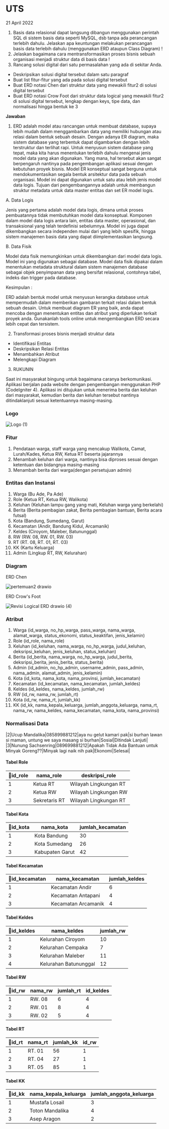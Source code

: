 # UTS

21 April 2022

1. Basis data relasional dapat langsung dibangun menggunakan perintah SQL di sistem basis data seperti MySQL, dsb tanpa ada perancangan terlebih dahulu. Jelaskan apa keuntungan melakukan perancangan basis data terlebih dahulu (menggunakan ERD ataupun Class Diagram) !
2. Jelaskan bagaimana cara mentransformasikan proses bisnis sebuah organisasi menjadi struktur data di basis data !
3. Rancang solusi digital dari satu permasalahan yang ada di sekitar Anda. 
- Deskripsikan solusi digital tersebut dalam satu paragraf
- Buat list fitur-fitur yang ada pada solusi digital tersebut
- Buat ERD notasi Chen dari struktur data yang mewakili fitur2 di solusi digital tersebut
- Buat ERD notasi Crow Foot dari struktur data logical yang mewakili fitur2 di solusi digital tersebut, lengkap dengan keys, tipe data, dan normalisasi hingga bentuk ke 3

**Jawaban**

1. ERD adalah model atau rancangan untuk membuat database, supaya lebih mudah dalam menggambarkan data yang memiliki hubungan atau relasi dalam bentuk sebuah desain. Dengan adanya ER diagram, maka sistem database yang terbentuk dapat digambarkan dengan lebih terstruktur dan terlihat rapi. Untuk menyusun sistem database yang tepat, maka kita harus menentukan terlebih dahulu mengenai jenis model data yang akan digunakan. Yang mana, hal tersebut akan sangat berpengaruh nantinya pada pengembangan aplikasi sesuai dengan kebutuhan proyek bisnis. Model ER konseptual sangat berguna untuk mendokumentasikan segala bentuk arsitektur data pada sebuah organisasi. Model ini dapat digunakan untuk satu atau lebih jenis model data logis. Tujuan dari pengembangannya adalah untuk membangun struktur metadata untuk data master entitas dan set ER model logis.

A. Data Logis

Jenis yang pertama adalah model data logis, dimana untuk proses pembuatannya tidak membutuhkan model data konseptual. Komponen dalam model data logis antara lain, entitas data master, operasional, dan transaksional yang telah terdefinisi sebelumnya. Model ini juga dapat dikembangkan secara independen mulai dari yang lebih spesifik, hingga sistem manajemen basis data yang dapat diimplementasikan langsung.

B. Data Fisik

Model data fisik memungkinkan untuk dikembangkan dari model data logis. Model ini yang digunakan sebagai database. Model data fisik dipakai dalam menentukan metadata struktural dalam sistem manajemen database sebagai objek penyimpanan data yang bersifat relasional, contohnya tabel, indeks dan trigger pada database.

Kesimpulan :

ERD adalah bentuk model untuk menyusun kerangka database untuk mempermudah dalam memberikan gambaran terkait relasi dalam bentuk sebuah desain. Untuk membuat diagram ER yang baik, anda dapat mencoba dengan menentukan entitas dan atribut yang diperlukan terkait proyek anda. Gunakanlah tools online untuk mengembangkan ERD secara lebih cepat dan tersistem.

2. Transformasi proses bisnis menjadi struktur data
- Identifikasi Entitas
- Deskripsikan Relasi Entitas
- Menambahkan Atribut
- Melengkapi Diagram
  
3. RUKUNIN

Saat ini masyarakat bingung untuk bagaimana caranya berkomunikasi. Aplikasi berjalan pada website dengan pengembangan menggunakan PHP (CodeIgniter 4). Aplikasi ini ditujukan untuk menerima berita dan keluhan dari masyarakat, kemudian berita dan keluhan tersebut nantinya ditindaklanjuti sesuai ketentuannya masing-masing.

### Logo
![Logo (1)](https://user-images.githubusercontent.com/46425489/157591377-36963ac6-d137-4575-92bb-83ae026635e6.png)

### Fitur
  1. Pendataan warga, staff warga yang mencakup Walikota, Camat, Lurah/Kades, Ketua RW, Ketua RT beserta jajarannya
  2. Menambah keluhan dari warga, nantinya bisa diproses sesuai dengan ketentuan dan bidangnya masing-masing
  3. Menambah berita dari warga(dengan persetujuan admin)

### Entitas dan Instansi
  1. Warga (Bu Ade, Pa Ade)
  2. Role (Ketua RT, Ketua RW, Walikota)
  3. Keluhan (Keluhan lampu gang yang mati, Keluhan warga yang berkelahi)
  4. Berita (Berita pembagian zakat, Berita pembagian bantuan, Berita acara futsal)
  5. Kota (Bandung, Sumedang, Garut)
  6. Kecamatan (Andir, Bandung Kidul, Arcamanik)
  7. Keldes (Ciroyom, Maleber, Batununggal)
  8. RW (RW. 08, RW. 01, RW. 03)
  9. RT (RT. 08, RT. 01, RT. 03)
  10. KK (Kartu Keluarga)
  11. Admin (Lingkup RT, RW, Kelurahan)

### Diagram

ERD Chen

![pertemuan2 drawio](https://user-images.githubusercontent.com/46425489/164358263-7ed4ca77-7b2b-4510-a6df-a8f089c5aceb.png)

ERD Crow's Foot

![Revisi Logical ERD drawio (4)](https://user-images.githubusercontent.com/46425489/164358500-568bc50b-6cbb-4d78-bcf4-26f7c8e32b81.png)

### Atribut
  1. Warga (id_warga, no_hp_warga, pass_warga, nama_warga, alamat_warga, status_ekonomi, status_keaktifan, jenis_kelamin)
  2. Role (id_role, nama_role)
  3. Keluhan (id_keluhan, nama_warga, no_hp_warga, judul_keluhan, deksripsi_keluhan, jenis_keluhan, status_keluhan)
  4. Berita (id_berita, nama_warga, no_hp_warga, judul_berita, deksripsi_berita, jenis_berita, status_berita)
  5. Admin (id_admin, no_hp_admin, username_admin, pass_admin, nama_admin, alamat_admin, jenis_kelamin)
  6. Kota (id_kota, nama_kota, nama_provinsi, jumlah_kecamatan)
  7. Kecamatan (id_kecamatan, nama_kecamatan, jumlah_keldes)
  8. Keldes (id_keldes, nama_keldes, jumlah_rw)
  9. RW (id_rw, nama_rw, jumlah_rt)
  10. Kota (id_rw, nama_rt, jumlah_kk)
  11. KK (id_kk, nama_kepala_keluarga, jumlah_anggota_keluarga, nama_rt, nama_rw, nama_keldes, nama_kecamatan, nama_kota, nama_provinsi)

### Normalisasi Data

|2|Ucup Mandalika|085899881212|aya nu gelut kamari pak|si burhan lawan si maman, untung we saya masang si burhan|Sosial|Ditindak Lanjuti|
|3|Nunung Sachsenring|089699881212|Apakah Tidak Ada Bantuan untuk Minyak Goreng??|Minyak lagi naik nih pak|Ekonomi|Selesai|

#### Tabel Role
|🔑id_role|nama_role|deskripsi_role|
|---|---|---|
|1|Ketua RT|Wilayah Lingkungan RT|
|2|Ketua RW|Wilayah Lingkungan RW|
|3|Sekretaris RT|Wilayah Lingkungan RT|

#### Tabel Kota
|🔑id_kota|nama_kota|jumlah_kecamatan|
|---|---|---|
|1|Kota Bandung|30|
|2|Kota Sumedang|26|
|3|Kabupaten Garut|42|

#### Tabel Kecamatan
|🔑id_kecamatan|nama_kecamatan|jumlah_keldes|
|---|---|---|
|1|Kecamatan Andir|6|
|2|Kecamatan Antapani|4|
|3|Kecamatan Arcamanik|4|

#### Tabel Keldes
|🔑id_keldes|nama_keldes|jumlah_rw|
|---|---|---|
|1|Kelurahan Ciroyom|10|
|2|Kelurahan Cempaka|7|
|3|Kelurahan Maleber|11|
|4|Kelurahan Batununggal|12|

#### Tabel RW
|🔑id_rw|nama_rw|jumlah_rt|id_keldes|
|---|---|---|---|
|1|RW. 08|6|4|
|2|RW. 01|8|4|
|3|RW. 02|5|4|

#### Tabel RT
|🔑id_rt|nama_rt|jumlah_kk|id_rw|
|---|---|---|---|
|1|RT. 01|56|1|
|2|RT. 04|27|1|
|3|RT. 05|85|1|

#### Tabel KK
|🔑id_kk|nama_kepala_keluarga|jumlah_anggota_keluarga
|---|---|---|
|1|Mustafa Losail|3|
|2|Toton Mandalika|4|
|3|Asep Aragon|2|

